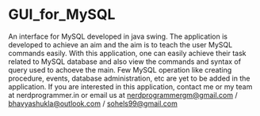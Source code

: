 # GUI_for_MySQL
An interface for MySQL developed in java swing.
The application is developed to achieve an aim and the aim is to teach the user MySQL commands easily. With this application, one can easily achieve their task related to MySQL database and also view the commands and syntax of query used to achoeve the main.
Few MySQL operation like creating procedure, events, database administration, etc are yet to be added in the application.
If you are interested in this application, contact me or my team at nerdprogrammer.in
or email us at nerdprogrammergm@gmail.com / bhavyashukla@outlook.com  / sohels99@gmail.com
